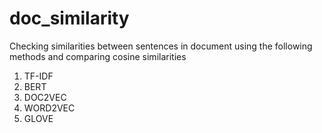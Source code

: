 # doc_similarity

Checking similarities between sentences in document using the following methods and comparing cosine similarities
1. TF-IDF
2. BERT
3. DOC2VEC
4. WORD2VEC
5. GLOVE
